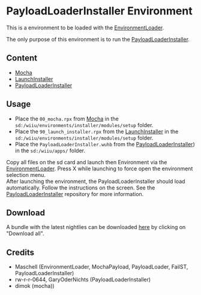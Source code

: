 # PayloadLoaderInstaller Environment

This is a environment to be loaded with the [EnvironmentLoader](https://github.com/wiiu-env/EnvironmentLoader).

The only purpose of this environment is to run the [PayloadLoaderInstaller](https://github.com/wiiu-env/PayloadLoaderInstaller).

## Content

- [Mocha](https://github.com/wiiu-env/MochaPayload)
- [LaunchInstaller](https://github.com/wiiu-env/LaunchInstaller)
- [PayloadLoaderInstaller](https://github.com/wiiu-env/PayloadLoaderInstaller)

## Usage
- Place the `00_mocha.rpx` from [Mocha](https://github.com/wiiu-env/MochaPayload) in the `sd:/wiiu/environments/installer/modules/setup` folder.
- Place the `90_launch_installer.rpx` from the [LaunchInstaller](https://github.com/wiiu-env/LaunchInstaller) in the `sd:/wiiu/environments/installer/modules/setup` folder.
- Place the `PayloadLoaderInstaller.wuhb` from the [PayloadLoaderInstaller](https://github.com/wiiu-env/PayloadLoaderInstaller)) in the `sd:/wiiu/apps/` folder.
 
Copy all files on the sd card and launch then Environment via the [EnvironmentLoader](https://github.com/wiiu-env/EnvironmentLoader). Press X while launching to force open the environment selection menu.  
After launching the environment, the PayloadLoaderInstaller should load automatically. Follow the instructions on the screen. See the [PayloadLoaderInstaller](https://github.com/wiiu-env/PayloadLoaderInstaller) repository for more information.
 
## Download

A bundle with the latest nightlies can be downloaded [here](https://tiramisu.foryour.cafe/package/payloadloaderinstaller) by clicking on "Download all".
 
## Credits

- Maschell (EnvironmentLoader, MochaPayload, PayloadLoader, FailST, PayloadLoaderInstaller)
- rw-r-r-0644, GaryOderNichts (PayloadLoaderInstaller)
- dimok (mocha))